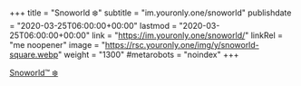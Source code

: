 +++
title = "Snoworld ❄️"
subtitle = "im.youronly.one/snoworld"
publishdate = "2020-03-25T06:00:00+00:00"
lastmod = "2020-03-25T06:00:00+00:00"
link = "https://im.youronly.one/snoworld/"
linkRel = "me noopener"
image = "https://rsc.youronly.one/img/y/snoworld-square.webp"
weight = "1300"
#metarobots = "noindex"
+++

[Snoworld™ ❄️](https://im.youronly.one/snoworld/ "Snoworld™ ❄️")
